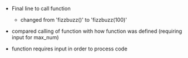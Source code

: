 - Final line to call function
	- changed from 'fizzbuzz()' to 'fizzbuzz(100)'

- compared calling of function with how function was
  defined (requiring input for max_num)

- function requires input in order to process code